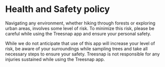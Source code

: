 # Health and Safety policy

Navigating any environment, whether hiking through forests or exploring urban areas, involves some level of risk.  To minimize this risk, please be careful while using the Treesnap app and ensure your personal safety.  

While we do not anticipate that use of this app will increase your level of risk, be aware of your surroundings while sampling trees and take all necessary steps to ensure your safety.  Treesnap is not responsible for any injuries sustained while using the Treesnap app.
